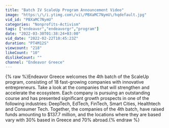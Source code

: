 ```yaml
---
title: "Batch IV ScaleUp Program Announcement Video"
image: "https:\/\/i.ytimg.com\/vi\/PBXaMC7NymU\/hqdefault.jpg"
vid_id: "PBXaMC7NymU"
categories: "Nonprofits-Activism"
tags: ["endeavor","endeavorgr","program"]
date: "2022-03-30T01:38:24+03:00"
vid_date: "2022-02-22T10:45:23Z"
duration: "PT4M12S"
viewcount: "218"
likeCount: "10"
dislikeCount: ""
channel: "Endeavor Greece"
---
```

{% raw %}Εndeavor Greece welcomes the 4th batch of the ScaleUp program, consisting of 18 fast-growing companies with innovative entrepreneurs. Take a look at the companies that will strengthen and accelerate the ecosystem. Each company is pursuing an outstanding course and has presented significant growth prospects in one of the following industries: DeepTech, EdTech, FinTech, Smart Cities, Healthtech and Consumer Tech. Together, the companies of the 4th batch, have raised funds amounting to $137.7 million, and the locations where they are based vary with 30% based in Greece and 70% abroad.{% endraw %}

